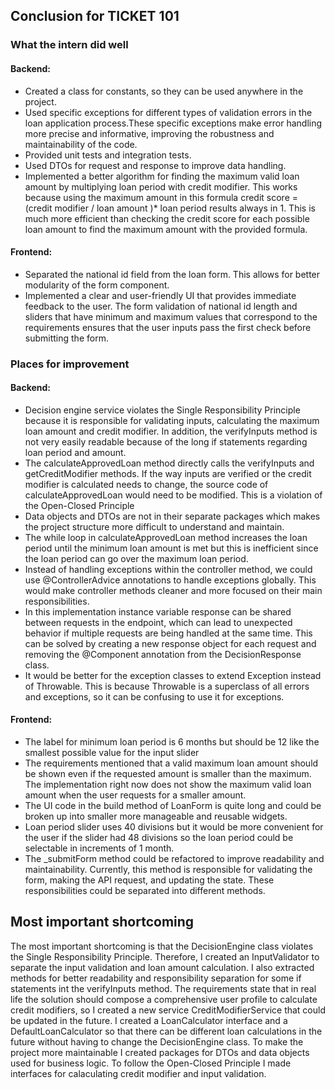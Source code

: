 ## Conclusion for TICKET 101

### What the intern did well

#### Backend:
- Created a class for constants, so they can be used anywhere in the project.
- Used specific exceptions for different types of validation errors in the loan application process.These specific exceptions make error handling more precise and informative, improving the robustness and maintainability of the code.
- Provided unit tests and integration tests.
- Used DTOs for request and response to improve data handling.
- Implemented a better algorithm for finding the maximum valid loan amount by multiplying loan period with credit modifier. This works because using the maximum amount in this formula credit score = (credit modifier / loan amount )* loan period results always in 1. This is much more efficient than checking the credit score for each possible loan amount to find the maximum amount with the provided formula.

#### Frontend:
- Separated the national id field from the loan form. This allows for better modularity of the form component.
- Implemented a clear and user-friendly UI that provides immediate feedback to the user. The form validation of national id length and sliders that have minimum and maximum values that correspond to the requirements ensures that the user inputs pass the first check before submitting the form.

### Places for improvement

#### Backend:
- Decision engine service violates the Single Responsibility Principle because it is responsible for validating inputs, calculating the maximum loan amount and credit modifier. In addition, the verifyInputs method is not very easily readable because of the long if statements regarding loan period and amount.
- The calculateApprovedLoan method directly calls the verifyInputs and getCreditModifier methods. If the way inputs are verified or the credit modifier is calculated needs to change, the source code of calculateApprovedLoan would need to be modified. This is a violation of the Open-Closed Principle
- Data objects and DTOs are not in their separate packages which makes the project structure more difficult to understand and maintain.
- The while loop in calculateApprovedLoan method increases the loan period until the minimum loan amount is met but this is inefficient since the loan period can go over the maximum loan period.
- Instead of handling exceptions within the controller method, we could use @ControllerAdvice annotations to handle exceptions globally. This would make controller methods cleaner and more focused on their main responsibilities.
- In this implementation instance variable response can be shared between requests in the endpoint, which can lead to unexpected behavior if multiple requests are being handled at the same time. This can be solved by creating a new response object for each request and removing the @Component annotation from the DecisionResponse class.
- It would be better for the exception classes to extend Exception instead of Throwable. This is because Throwable is a superclass of all errors and exceptions, so it can be confusing to use it for exceptions.

#### Frontend:
- The label for minimum loan period is 6 months but should be 12 like the smallest possible value for the input slider
- The requirements mentioned that a valid maximum loan amount should be shown even if the requested amount is smaller than the maximum. The implementation right now does not show the maximum valid loan amount when the user requests for a smaller amount.
- The UI code in the build method of LoanForm is quite long and could be broken up into smaller more manageable and reusable widgets.
- Loan period slider uses 40 divisions but it would be more convenient for the user if the slider had 48 divisions so the loan period could be selectable in increments of 1 month.
- The _submitForm method could be refactored to improve readability and maintainability. Currently, this method is responsible for validating the form, making the API request, and updating the state. These responsibilities could be separated into different methods.

## Most important shortcoming

The most important shortcoming is that the DecisionEngine class violates the Single Responsibility Principle. Therefore, I created an InputValidator to separate the input validation and loan amount calculation. I also extracted methods for better readability and responsibility separation for some if statements int the verifyInputs method. The requirements state that in real life the solution should compose a comprehensive user profile to calculate credit modifiers, so I created a new service CreditModifierService that could be updated in the future. I created a LoanCalculator interface and a DefaultLoanCalculator so that there can be different loan calculations in the future without having to change the DecisionEngine class. To make the project more maintainable I created packages for DTOs and data objects used for business logic. To follow the Open-Closed Principle I made interfaces for calaculating credit modifier and input validation.